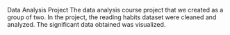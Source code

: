 Data Analysis Project
The data analysis course project that we created as a group of two. In the project, the reading habits dataset were cleaned and analyzed. The significant data obtained was visualized.
